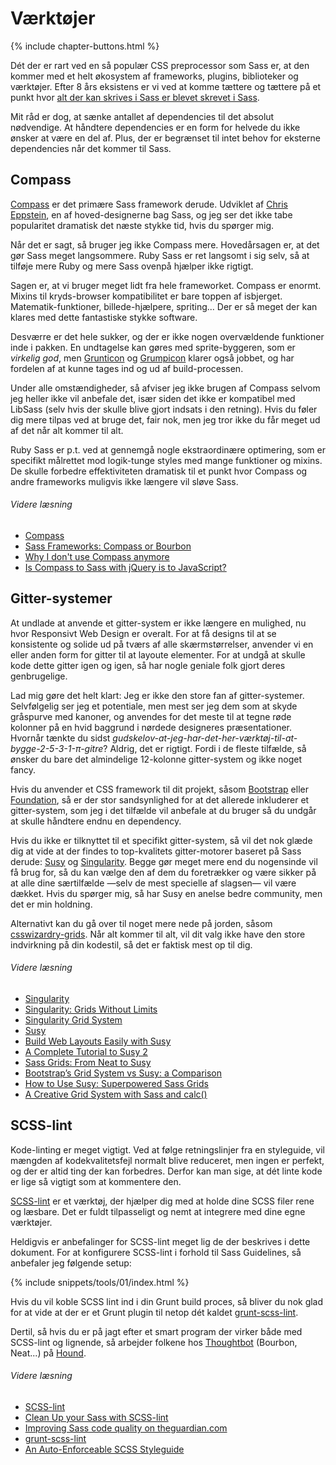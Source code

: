 
# Værktøjer

{% include chapter-buttons.html %}

Dét der er rart ved en så populær CSS preprocessor som Sass er, at den kommer med et helt økosystem af frameworks, plugins, biblioteker og værktøjer. Efter 8 års eksistens er vi ved at komme tættere og tættere på et punkt hvor [alt der kan skrives i Sass er blevet skrevet i Sass](http://hugogiraudel.com/2014/10/27/rethinking-atwoods-law/).

Mit råd er dog, at sænke antallet af dependencies til det absolut nødvendige. At håndtere dependencies er en form for helvede du ikke ønsker at være en del af. Plus, der er begrænset til intet behov for eksterne dependencies når det kommer til Sass.

## Compass

[Compass](http://compass-style.org/) er det primære Sass framework derude. Udviklet af [Chris Eppstein](https://twitter.com/chriseppstein), en af hoved-designerne bag Sass, og jeg ser det ikke tabe popularitet dramatisk det næste stykke tid, hvis du spørger mig.

Når det er sagt, så bruger jeg ikke Compass mere. Hovedårsagen er, at det gør Sass meget langsommere. Ruby Sass er ret langsomt i sig selv, så at tilføje mere Ruby og mere Sass ovenpå hjælper ikke rigtigt.

Sagen er, at vi bruger meget lidt fra hele frameworket. Compass er enormt. Mixins til kryds-browser kompatibilitet er bare toppen af isbjerget. Matematik-funktioner, billede-hjælpere, spriting... Der er så meget der kan klares med dette fantastiske stykke software.

Desværre er det hele sukker, og der er ikke nogen overvældende funktioner inde i pakken. En undtagelse kan gøres med sprite-byggeren, som er *virkelig god*, men [Grunticon](https://github.com/filamentgroup/grunticon) og [Grumpicon](http://grumpicon.com/) klarer også jobbet, og har fordelen af at kunne tages ind og ud af build-processen.

Under alle omstændigheder, så afviser jeg ikke brugen af Compass selvom jeg heller ikke vil anbefale det, især siden det ikke er kompatibel med LibSass (selv hvis der skulle blive gjort indsats i den retning). Hvis du føler dig mere tilpas ved at bruge det, fair nok, men jeg tror ikke du får meget ud af det når alt kommer til alt.

<div class="note">
  <p>Ruby Sass er p.t. ved at gennemgå nogle ekstraordinære optimering, som er specifikt målrettet mod logik-tunge styles med mange funktioner og mixins. De skulle forbedre effektiviteten dramatisk til et punkt hvor Compass og andre frameworks muligvis ikke længere vil sløve Sass.</p>
</div>

###### Videre læsning

* [Compass](http://compass-style.org/)
* [Sass Frameworks: Compass or Bourbon](http://www.sitepoint.com/compass-or-bourbon-sass-frameworks/)
* [Why I don't use Compass anymore](http://www.sitepoint.com/dont-use-compass-anymore/)
* [Is Compass to Sass with jQuery is to JavaScript?](http://www.sitepoint.com/compass-sass-jquery-javascript/)

## Gitter-systemer

At undlade at anvende et gitter-system er ikke længere en mulighed, nu hvor Responsivt Web Design er overalt. For at få designs til at se konsistente og solide ud på tværs af alle skærmstørrelser, anvender vi en eller anden form for gitter til at layoute elementer. For at undgå at skulle kode dette gitter igen og igen, så har nogle geniale folk gjort deres genbrugelige.

Lad mig gøre det helt klart: Jeg er ikke den store fan af gitter-systemer. Selvfølgelig ser jeg et potentiale, men mest ser jeg dem som at skyde gråspurve med kanoner, og anvendes for det meste til at tegne røde kolonner på en hvid baggrund i nørdede designeres præsentationer. Hvornår tænkte du sidst *gudskelov-at-jeg-har-det-her-værktøj-til-at-bygge-2-5-3-1-π-gitre*? Aldrig, det er rigtigt. Fordi i de fleste tilfælde, så ønsker du bare det almindelige 12-kolonne gitter-system og ikke noget fancy.

Hvis du anvender et CSS framework til dit projekt, såsom [Bootstrap](http://getbootstrap.com/) eller [Foundation](http://foundation.zurb.com/), så er der stor sandsynlighed for at det allerede inkluderer et gitter-system, som jeg i det tilfælde vil anbefale at du bruger så du undgår at skulle håndtere endnu en dependency.

Hvis du ikke er tilknyttet til et specifikt gitter-system, så vil det nok glæde dig at vide at der findes to top-kvalitets gitter-motorer baseret på Sass derude: [Susy](http://susy.oddbird.net/) og [Singularity](http://singularity.gs/). Begge gør meget mere end du nogensinde vil få brug for, så du kan vælge den af dem du foretrækker og være sikker på at alle dine særtilfælde &mdash;selv de mest specielle af slagsen&mdash; vil være dækket. Hvis du spørger mig, så har Susy en anelse bedre community, men det er min holdning.

Alternativt kan du gå over til noget mere nede på jorden, såsom [csswizardry-grids](https://github.com/csswizardry/csswizardry-grids). Når alt kommer til alt, vil dit valg ikke have den store indvirkning på din kodestil, så det er faktisk mest op til dig.

###### Videre læsning

* [Singularity](http://singularity.gs/)
* [Singularity: Grids Without Limits](http://fourword.fourkitchens.com/article/singularity-grids-without-limits)
* [Singularity Grid System](http://www.mediacurrent.com/blog/singularity-grid-system)
* [Susy](http://susy.oddbird.net/)
* [Build Web Layouts Easily with Susy](http://css-tricks.com/build-web-layouts-easily-susy/)
* [A Complete Tutorial to Susy 2](http://www.zell-weekeat.com/susy2-tutorial/)
* [Sass Grids: From Neat to Susy](http://www.sitepoint.com/sass-grids-neat-susy/)
* [Bootstrap’s Grid System vs Susy: a Comparison](http://www.sitepoint.com/bootstraps-grid-system-vs-susy-comparison/)
* [How to Use Susy: Superpowered Sass Grids](http://webdesign.tutsplus.com/tutorials/how-to-use-susy-superpowered-sass-grids--cms-22744)
* [A Creative Grid System with Sass and calc()](http://www.sitepoint.com/creative-grid-system-sass-calc/)

## SCSS-lint

Kode-linting er meget vigtigt. Ved at følge retningslinjer fra en styleguide, vil mængden af kodekvalitetsfejl normalt blive reduceret, men ingen er perfekt, og der er altid ting der kan forbedres. Derfor kan man sige, at dét linte kode er lige så vigtigt som at kommentere den.

[SCSS-lint](https://github.com/causes/scss-lint) er et værktøj, der hjælper dig med at holde dine SCSS filer rene og læsbare. Det er fuldt tilpasseligt og nemt at integrere med dine egne værktøjer.

Heldigvis er anbefalinger for SCSS-lint meget lig de der beskrives i dette dokument. For at konfigurere SCSS-lint i forhold til Sass Guidelines, så anbefaler jeg følgende setup:

{% include snippets/tools/01/index.html %}

<div class="note">
  <p>Hvis du vil koble SCSS lint ind i din Grunt build proces, så bliver du nok glad for at vide at der er et Grunt plugin til netop dét kaldet <a href="https://github.com/ahmednuaman/grunt-scss-lint">grunt-scss-lint</a>.</p>
  <p>Dertil, så hvis du er på jagt efter et smart program der virker både med SCSS-lint og lignende, så arbejder folkene hos <a href="http://thoughtbot.com/">Thoughtbot</a> (Bourbon, Neat...) på <a href="https://houndci.com/">Hound</a>.</p>
</div>

###### Videre læsning

* [SCSS-lint](https://github.com/causes/scss-lint)
* [Clean Up your Sass with SCSS-lint](http://blog.martinhujer.cz/clean-up-your-sass-with-scss-lint/)
* [Improving Sass code quality on theguardian.com](http://www.theguardian.com/info/developer-blog/2014/may/13/improving-sass-code-quality-on-theguardiancom)
* [grunt-scss-lint](https://github.com/ahmednuaman/grunt-scss-lint)
* [An Auto-Enforceable SCSS Styleguide](http://davidtheclark.com/scss-lint-styleguide/)
